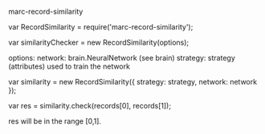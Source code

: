 marc-record-similarity

var RecordSimilarity = require('marc-record-similarity');


var similarityChecker = new RecordSimilarity(options);

options:
	network: brain.NeuralNetwork (see brain)
	strategy: strategy (attributes) used to train the network


var similarity = new RecordSimilarity({
	strategy: strategy,
	network: network
});

var res = similarity.check(records[0], records[1]);

res will be in the range [0,1].

